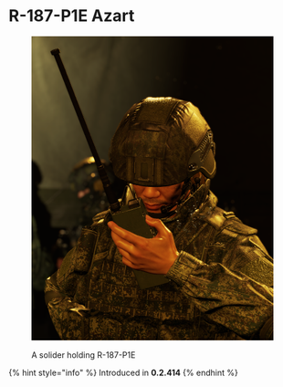 # R-187-P1E Azart

<figure><img src="../../../.gitbook/assets/изображение_2023-02-10_174650169.png" alt=""><figcaption><p>A solider holding R-187-P1E</p></figcaption></figure>

{% hint style="info" %}
Introduced in **0.2.414**
{% endhint %}
